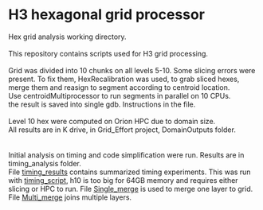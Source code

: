 # H3 hexagonal grid processor  
Hex grid analysis working directory.
<br>
<br>
This repository contains scripts used for H3 grid processing. <br>
<br>
Grid was divided into 10 chunks on all levels 5-10. Some slicing errors were present. To fix them, HexRecalibration was used, to grab sliced hexes, merge them and reasign to segment according to centroid location.
<br>
Use centroidMultiprocessor to run segments in parallel on 10 CPUs.<br>
the result is saved into single gdb. Instructions in the file.<br>
<br>
Level 10 hex were computed on Orion HPC due to domain size. <br>
All results are in K  drive, in Grid_Effort project, DomainOutputs folder. <br> 
<br>
<br>
Initial analysis on timing and code simplification were run. Results are in timing_analysis folder. <br>
File [timing_results](https://github.com/chrisrac/grid_effort/blob/main/timing_results.ipynb) contains summarized timing experiments. This was run with [timing_script](https://github.com/chrisrac/grid_effort/blob/main/timing_script.ipynb), h10 is too big for 64GB memory and requires either slicing or HPC to run.
File [Single_merge](https://github.com/chrisrac/grid_effort/blob/main/Single_merge.ipynb) is used to merge one layer to grid.
File [Multi_merge](https://github.com/chrisrac/grid_effort/blob/main/Multi_merge.ipynb) joins multiple layers.


